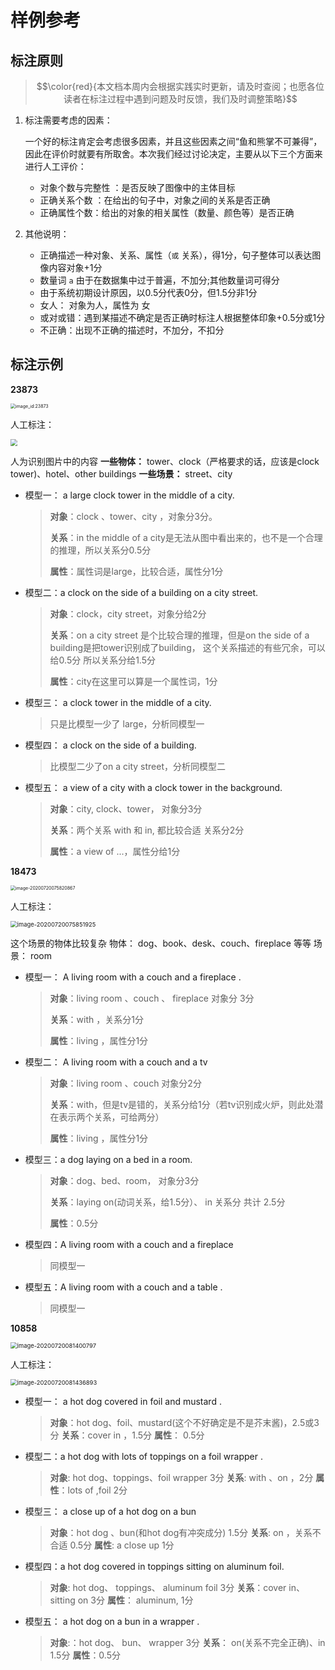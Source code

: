 # 样例参考

## 标注原则

> $$\color{red}{本文档本周内会根据实践实时更新，请及时查阅；也愿各位读者在标注过程中遇到问题及时反馈，我们及时调整策略}$$

1. 标注需要考虑的因素：

   一个好的标注肯定会考虑很多因素，并且这些因素之间“鱼和熊掌不可兼得”，因此在评价时就要有所取舍。本次我们经过讨论决定，主要从以下三个方面来进行人工评价：

   * 对象个数与完整性 ：是否反映了图像中的主体目标
   * 正确关系个数 ：在给出的句子中，对象之间的关系是否正确
   * 正确属性个数：给出的对象的相关属性（数量、颜色等）是否正确

2. 其他说明：
   * 正确描述一种对象、关系、属性（`或` 关系），得1分，句子整体可以表达图像内容对象+1分
   * 数量词 `a` 由于在数据集中过于普遍，不加分;其他数量词可得分
   * 由于系统初期设计原因，以0.5分代表0分，但1.5分非1分
   * 女人：  对象为人，属性为 女
   * 或对或错：遇到某描述不确定是否正确时标注人根据整体印象+0.5分或1分
   * 不正确：出现不正确的描述时，不加分，不扣分



## 标注示例

**23873**

<img src="http://resource.mahc.host/img/image-20200720074241819.png" alt="image_id:23873" style="zoom:50%;" />

人工标注：

<img src="http://resource.mahc.host/img/image-20200720074407545.png" style="zoom: 67%;" />



⼈为识别图⽚中的内容
**⼀些物体：**
tower、clock（严格要求的话，应该是clock tower)、hotel、other buildings
**⼀些场景：**
street、city

* 模型一： a large clock tower in the middle of a city.

  > **对象**：clock 、tower、city ，对象分3分。
  >
  > **关系**：in the middle of a city是⽆法从图中看出来的，也不是⼀个合理的推理，所以关系分0.5分
  >
  > **属性**：属性词是large，⽐较合适，属性分1分

  

* 模型二：a clock on the side of a building on a city street.

  > **对象**：clock，city street，对象分给2分
  >
  > **关系**：on a city street 是个⽐较合理的推理，但是on the side of a building是把tower识别成了building，
  > 这个关系描述的有些冗余，可以给0.5分 所以关系分给1.5分
  >
  > **属性**：city在这⾥可以算是⼀个属性词，1分

  

* 模型三： a clock tower in the middle of a city.

  > 只是⽐模型⼀少了 large，分析同模型⼀

  

* 模型四： a clock on the side of a building.

  > ⽐模型⼆少了on a city street，分析同模型⼆

  

* 模型五： a view of a city with a clock tower in the background.

  > **对象**：city, clock、tower， 对象分3分
  >
  > **关系**：两个关系 with 和 in, 都⽐较合适 关系分2分
  >
  > **属性**：a view of ...，属性分给1分

  



**18473**

<img src="http://resource.mahc.host/img/image-20200720075820867.png" alt="image-20200720075820867" style="zoom:50%;" />

人工标注：

<img src="http://resource.mahc.host/img/image-20200720075851925.png" alt="image-20200720075851925" style="zoom:67%;" />

这个场景的物体⽐较复杂
物体：
dog、book、desk、couch、fireplace 等等
场景：
room

* 模型一： A living room with a couch and a fireplace .

  > **对象**：living room 、couch 、 fireplace 对象分 3分
  >
  > **关系**：with ，关系分1分
  >
  > **属性**：living ，属性分1分

  

* 模型二： A living room with a couch and a tv

  > **对象**：living room 、couch 对象分2分
  >
  > **关系**：with，但是tv是错的，关系分给1分（若tv识别成火炉，则此处潜在表示两个关系，可给两分）
  >
  > **属性**：living ，属性分1分

  

* 模型三：a dog laying on a bed in a room.

  > **对象**：dog、bed、room， 对象分3分
  >
  > **关系**：laying on(动词关系，给1.5分）、 in 关系分 共计 2.5分
  >
  > **属性**：0.5分

  

* 模型四：A living room with a couch and a fireplace

  > 同模型一

  

* 模型五：A living room with a couch and a table .

  > 同模型一



**10858**

<img src="http://resource.mahc.host/img/image-20200720081400797.png" alt="image-20200720081400797" style="zoom:67%;" />

人工标注：

<img src="http://resource.mahc.host/img/image-20200720081436893.png" alt="image-20200720081436893" style="zoom:67%;" />



* 模型一： a  hot dog covered in foil and mustard .

  > **对象**：hot dog、foil、mustard(这个不好确定是不是芥末酱)，2.5或3分
  > **关系**：cover in ，1.5分
  > **属性**： 0.5分

  

* 模型二：a hot dog with lots of toppings on a foil wrapper .

  > **对象**: hot dog、toppings、foil wrapper 3分
  > **关系**: with 、on ，2分
  > **属性**：lots of ,foil 2分

  

* 模型三： a close up of a hot dog on a bun

  > **对象**：hot dog 、bun(和hot dog有冲突成分) 1.5分
  > **关系**: on ，关系不合适 0.5分
  > **属性**: a close up 1分

  

* 模型四：a hot dog covered in toppings sitting on aluminum foil.

  > **对象**: hot dog、 toppings、 aluminum foil 3分
  > **关系**：cover in、sitting on 3分
  > **属性**： aluminum, 1分

  

* 模型五： a hot dog on a bun in a wrapper .

  > **对象**:：hot dog、 bun、 wrapper 3分
  > **关系**： on(关系不完全正确)、in  1.5分
  > **属性**：0.5分
  
  



